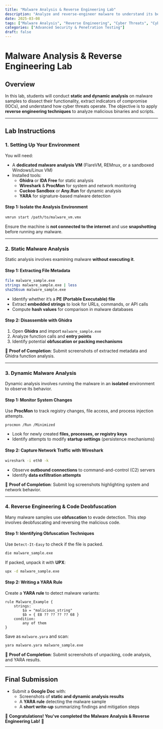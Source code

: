 ```yaml
---
title: "Malware Analysis & Reverse Engineering Lab"
description: "Analyze and reverse-engineer malware to understand its behavior, impact, and mitigation techniques."
date: 2025-03-08
tags: ["Malware Analysis", "Reverse Engineering", "Cyber Threats", "Cybersecurity"]
categories: ["Advanced Security & Penetration Testing"]
draft: false
---
```


# Malware Analysis & Reverse Engineering Lab

## **Overview**
In this lab, students will conduct **static and dynamic analysis** on malware samples to dissect their functionality, extract indicators of compromise (IOCs), and understand how cyber threats operate. The objective is to apply **reverse engineering techniques** to analyze malicious binaries and scripts.

---

## **Lab Instructions**

### **1. Setting Up Your Environment**
You will need:
- A **dedicated malware analysis VM** (FlareVM, REMnux, or a sandboxed Windows/Linux VM)
- Installed tools: 
  - **Ghidra** or **IDA Free** for static analysis
  - **Wireshark** & **ProcMon** for system and network monitoring
  - **Cuckoo Sandbox** or **Any.Run** for dynamic analysis
  - **YARA** for signature-based malware detection

#### **Step 1: Isolate the Analysis Environment**
```bash
vmrun start /path/to/malware_vm.vmx
```
Ensure the machine is **not connected to the internet** and use **snapshotting** before running any malware.

---

### **2. Static Malware Analysis**
Static analysis involves examining malware **without executing it**.

#### **Step 1: Extracting File Metadata**
```bash
file malware_sample.exe
strings malware_sample.exe | less
sha256sum malware_sample.exe
```
- Identify whether it’s a **PE (Portable Executable) file**
- Extract **embedded strings** to look for URLs, commands, or API calls
- Compute **hash values** for comparison in malware databases

#### **Step 2: Disassemble with Ghidra**
1. Open **Ghidra** and import `malware_sample.exe`
2. Analyze function calls and **entry points**
3. Identify potential **obfuscation or packing mechanisms**

📝 **Proof of Completion**: Submit screenshots of extracted metadata and Ghidra function analysis.

---

### **3. Dynamic Malware Analysis**
Dynamic analysis involves running the malware in an **isolated** environment to observe its behavior.

#### **Step 1: Monitor System Changes**
Use **ProcMon** to track registry changes, file access, and process injection attempts.
```bash
procmon /Run /Minimized
```
- Look for newly created **files, processes, or registry keys**
- Identify attempts to modify **startup settings** (persistence mechanisms)

#### **Step 2: Capture Network Traffic with Wireshark**
```bash
wireshark -i eth0 -k
```
- Observe **outbound connections** to command-and-control (C2) servers
- Identify **data exfiltration attempts**

📝 **Proof of Completion**: Submit log screenshots highlighting system and network behavior.

---

### **4. Reverse Engineering & Code Deobfuscation**
Many malware samples use **obfuscation** to evade detection. This step involves deobfuscating and reversing the malicious code.

#### **Step 1: Identifying Obfuscation Techniques**
Use `Detect-It-Easy` to check if the file is packed.
```bash
die malware_sample.exe
```
If packed, unpack it with **UPX**:
```bash
upx -d malware_sample.exe
```

#### **Step 2: Writing a YARA Rule**
Create a **YARA rule** to detect malware variants:
```yara
rule Malware_Example {
    strings:
        $a = "malicious_string"
        $b = { E8 ?? ?? ?? ?? 68 }
    condition:
        any of them
}
```
Save as `malware.yara` and scan:
```bash
yara malware.yara malware_sample.exe
```

📝 **Proof of Completion**: Submit screenshots of unpacking, code analysis, and YARA results.

---

## **Final Submission**
- Submit a **Google Doc** with:
  - Screenshots of **static and dynamic analysis results**
  - A **YARA rule** detecting the malware sample
  - A **short write-up** summarizing findings and mitigation steps

🚀 **Congratulations! You've completed the Malware Analysis & Reverse Engineering Lab!** 🚀
